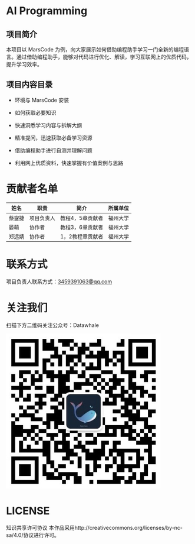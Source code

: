 # AI Programming

## 项目简介
本项目以 MarsCode 为例，向大家展示如何借助编程助手学习一门全新的编程语言。通过借助编程助手，能够对代码进行优化、解读，学习互联网上的优质代码，提升学习效率。

## 项目内容目录
- 环境与 MarsCode 安装

- 如何获取必要知识

- 快速洞悉学习内容与拆解大纲

- 精准提问，迅速获取必备学习资源

- 借助编程助手进行自测并理解问题

- 利用网上优质资料，快速掌握有价值案例与思路

# 贡献者名单
| 姓名 | 职责 | 简介 | 所属单位 |
| ---- | ---- | ---- | ---- |
| 蔡鋆捷 | 项目负责人 | 教程4，5章贡献者 | 福州大学 |
| 晏萌 | 协作者 | 教程3，6章贡献者| 福州大学 | 
| 郑远婧 | 协作者 | 1，2教程章贡献者 | 福州大学 |

# 联系方式
项目负责人联系方式：3459391063@qq.com

# 关注我们
扫描下方二维码关注公众号：Datawhale
  
   ![](image/datawhale.jpg)

# LICENSE
知识共享许可协议
本作品采用http://creativecommons.org/licenses/by-nc-sa/4.0/协议进行许可。